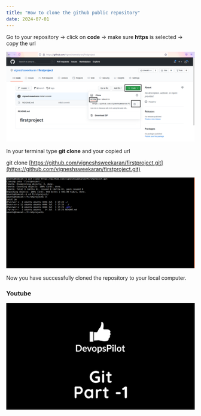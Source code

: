 ```yaml
---
title: "How to clone the github public repository"
date: 2024-07-01
---
```


Go to your repository -> click on **code** -> make sure **https** is selected -> copy the url

![git](../images/git-clone.png)

In your terminal type **git clone** and your copied url

git clone [https://github.com/vigneshsweekaran/firstproject.git](https://github.com/vigneshsweekaran/firstproject.git)

![git](../images/git-clone-terminal.png)

Now you have successfully cloned the repository to your local computer.

### Youtube

[![Git part-1](../images/git-part-1.png)](https://www.youtube.com/watch?v=kvqHSStbgfU)
